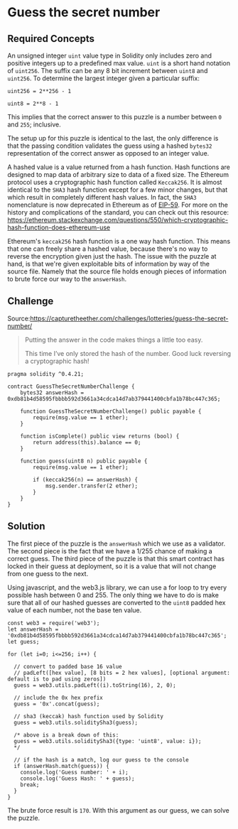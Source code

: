 # Guess the secret number

## Required Concepts

An unsigned integer ```uint``` value type in Solidity only includes zero and positive integers up to a predefined max value. ```uint``` is a short hand notation of ```uint256```. The suffix can be any 8 bit increment between ```uint8``` and ```uint256```. To determine the largest integer given a particular suffix:

```uint256 = 2**256 - 1```

```uint8 = 2**8 - 1```

This implies that the correct answer to this puzzle is a number between ```0``` and ```255```; inclusive.

The setup up for this puzzle is identical to the last, the only difference is that the passing condition validates the guess using a hashed ```bytes32``` representation of the correct answer as opposed to an integer value.

A hashed value is a value returned from a hash function. Hash functions are designed to map data of arbitrary size to data of a fixed size. The Ethereum protocol uses a cryptographic hash function called ```Keccak256```. It is almost identical to the ```SHA3``` hash function except for a few minor changes, but that which result in completely different hash values. In fact, the ```SHA3``` nomenclature is now deprecated in Ethereum as of [EIP-59](https://github.com/ethereum/EIPs/issues/59). For more on the history and complications of the standard, you can check out this resource: https://ethereum.stackexchange.com/questions/550/which-cryptographic-hash-function-does-ethereum-use

Ethereum's ```keccak256``` hash function is a one way hash function. This means that one can freely share a hashed value, because there's no way to reverse the encryption given just the hash. The issue with the puzzle at hand, is that we're given exploitable bits of information by way of the source file. Namely that the source file holds enough pieces of information to brute force our way to the ```answerHash```.

## Challenge

Source:https://capturetheether.com/challenges/lotteries/guess-the-secret-number/

>Putting the answer in the code makes things a little too easy.
>
>This time I’ve only stored the hash of the number. Good luck reversing a cryptographic hash!

```
pragma solidity ^0.4.21;

contract GuessTheSecretNumberChallenge {
    bytes32 answerHash = 0xdb81b4d58595fbbbb592d3661a34cdca14d7ab379441400cbfa1b78bc447c365;

    function GuessTheSecretNumberChallenge() public payable {
        require(msg.value == 1 ether);
    }
    
    function isComplete() public view returns (bool) {
        return address(this).balance == 0;
    }

    function guess(uint8 n) public payable {
        require(msg.value == 1 ether);

        if (keccak256(n) == answerHash) {
            msg.sender.transfer(2 ether);
        }
    }
}
```

## Solution

The first piece of the puzzle is the ```answerHash``` which we use as a validator. The second piece is the fact that we have a 1/255 chance of making a correct guess. The third piece of the puzzle is that this smart contract has locked in their guess at deployment, so it is a value that will not change from one guess to the next.

Using javascript, and the web3.js library, we can use a for loop to try every possible hash between 0 and 255. The only thing we have to do is make sure that all of our hashed guesses are converted to the ```uint8``` padded hex value of each number, not the base ten value.

```
const web3 = require('web3');
let answerHash = '0xdb81b4d58595fbbbb592d3661a34cdca14d7ab379441400cbfa1b78bc447c365';
let guess;

for (let i=0; i<=256; i++) {

  // convert to padded base 16 value
  // padLeft([hex value], [8 bits = 2 hex values], [optional argument: default is to pad using zeros])
  guess = web3.utils.padLeft((i).toString(16), 2, 0);

  // include the 0x hex prefix
  guess = '0x'.concat(guess);

  // sha3 (keccak) hash function used by Solidity
  guess = web3.utils.soliditySha3(guess);

  /* above is a break down of this:
  guess = web3.utils.soliditySha3({type: 'uint8', value: i});
  */

  // if the hash is a match, log our guess to the console
  if (answerHash.match(guess)) {
    console.log('Guess number: ' + i);
    console.log('Guess Hash: ' + guess);
    break;
  }
}
```

The brute force result is ```170```. With this argument as our guess, we can solve the puzzle.
